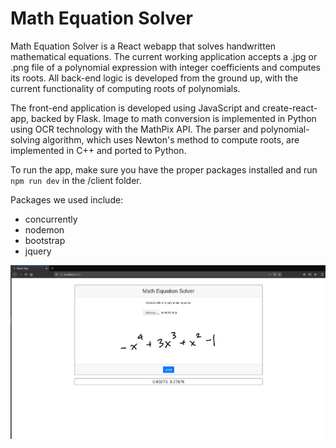 # Math Equation Solver

Math Equation Solver is a React webapp that solves handwritten mathematical equations. The current working application accepts a .jpg or .png file of a polynomial expression with integer coefficients and computes its roots. All back-end logic is developed from the ground up, with the current functionality of computing roots of polynomials.

The front-end application is developed using JavaScript and create-react-app, backed by Flask. Image to math conversion is implemented in Python using OCR technology with the MathPix API.  The parser and polynomial-solving algorithm, which uses Newton's method to compute roots, are implemented in C++ and ported to Python.

To run the app, make sure you have the proper packages installed and run ```npm run dev``` in the /client folder. 

Packages we used include:
 - concurrently
 - nodemon
 - bootstrap
 - jquery


![appearance](https://raw.githubusercontent.com/vdoubleu/Math-Equation-Solver/master/images/math_equation_solver.png)
